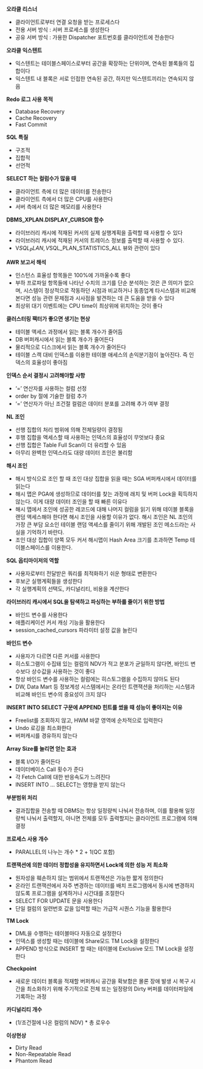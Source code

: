 **오라클 리스너**

- 클라이언트로부터 연결 요청을 받는 프로세스다
- 전용 서버 방식 : 서버 프로세스를 생성한다
- 공유 서버 방식 : 가용한 Dispatcher 포트번호를 클라이언트에 전송한다

**오라클 익스텐트**

- 익스텐트는 테이블스페이스로부터 공간을 확장하는 단위이며, 연속된 블록들의 집합이다
- 익스텐트 내 블록은 서로 인접한 연속된 공간, 하지만 익스텐트끼리는 연속되지 않음

**Redo 로그 사용 목적**

- Database Recovery
- Cache Recovery
- Fast Commit

**SQL 특질**

- 구조적
- 집합적
- 선언적

**SELECT 하는 컬럼수가 많을 때**

- 클라이언트 측에 더 많은 데이터를 전송한다
- 클라이언트 측에서 더 많은 CPU를 사용한다
- 서버 측에서 더 많은 메모리를 사용한다

**DBMS_XPLAN.DISPLAY_CURSOR 함수**

- 라이브러리 캐시에 적재된 커서의 실제 실행계획을 출력할 때 사용할 수 있다
- 라이브러리 캐시에 적재된 커서의 트레이스 정보를 출력할 때 사용할 수 있다.
- V$SQL_PLAN, V$SQL_PLAN_STATISTICS_ALL 뷰와 관련이 있다

**AWR 보고서 해석**

- 인스턴스 효율성 항목들은 100%에 가까울수록 좋다
- 부하 프로파일 항목들에 나타난 수치의 크기를 단순 분석하는 것은 큰 의미가 없으며, 시스템이 정상적으로 작동하던 시점과 비교하거나 동종업계 타시스템과 비교해 본다면 성능 관련 문제점과 시사점을 발견하는 데 큰 도움을 받을 수 있다
- 최상위 대기 이벤트에는 CPU time이 최상위에 위치하는 것이 좋다

**클러스터링 팩터가 좋으면 생기는 현상**

- 테이블 액세스 과정에서 읽는 블록 개수가 줄어듬
- DB 버퍼캐시에서 읽는 블록 개수가 줄어든다
- 물리적으로 디스크에서 읽는 블록 개수가 줄어든다
- 테이블 스캑 대비 인덱스를 이용한 테이블 애세스의 손익분기점이 높아진다. 즉 인덱스의 효율성이 좋아짐

**인덱스 순서 결정시 고려해야할 사항**

- ‘=’ 연산자를 사용하는 컬럼 선정
- order by 절에 기술한 컬럼 추가
- ‘=’ 연산자가 아닌 조건절 컬럼은 데이터 분포를 고려해 추가 여부 결정

**NL 조인**

- 선행 집합의 처리 범위에 의해 전체일량이 결정됨
- 후행 집합을 액세스할 때 사용하는 인덱스의 효율성이 무엇보다 중요
- 선행 집합은 Table Full Scan이 더 유리할 수 있음
- 아무리 완벽한 인덱스라도 대량 데이터 조인은 불리함

**해시 조인**

- 해시 방식으로 조인 할 때 조인 대상 집합을 읽을 때는 SGA 버퍼캐시에서 데이터를 읽는다
- 해시 맵은 PGA에 생성하므로 데이터를 찾는 과정에 래치 및 버퍼 Lock을 획득하지 않는다. 이게 대량 데이터 조인을 할 때 빠른 이유다
- 해시 맵에서 조인에 성공한 레코드에 대해 나머지 컬럼을 읽기 위해 테이블 블록을 랜덤 액세스해야 한다면 해시 조인을 사용할 이유가 없다. 해시 조인은 NL 조인의 가장 큰 부담 요소인 테이블 랜덤 액세스를 줄이기 위해 개발된 조인 메소드라는 사실을 기억하기 바란다.
- 조인 대상 집합이 양쪽 모두 커서 해시맵이 Hash Area 크기를 초과하면 Temp 테이블스페이스를 이용한다.

**SQL 옵티마이저의 역할**

- 사용자로부터 전달받은 쿼리를 최적화하기 쉬운 형태로 변환한다
- 후보군 실행계획들을 생성한다
- 각 실행계획의 선택도, 카디널리티, 비용을 계산한다

**라이브러리 캐시에서 SQL을 탐색하고 파싱하는 부하를 줄이기 위한 방법**

- 바인드 변수를 사용한다
- 애플리케이션 커서 캐싱 기능을 활용한다
- session_cached_cursors 파라미터 설정 값을 늘린다

**바인드 변수**

- 사용자가 다르면 다른 커서를 사용한다
- 히스토그램이 수집돼 있는 컬럼의 NDV가 적고 분포가 균일하지 않다면, 바인드 변수보다 상수값을 사용하는 것이 좋다
- 항상 바인드 변수를 사용하는 컬럼에는 히스토그램을 수집하지 않아도 된다
- DW, Data Mart 등 정보계성 시스템에서는 온라인 트랜잭션을 처리하는 시스템과 비교해 바인드 변수의 중요성이 크지 않다

**INSERT INTO SELECT 구문에 APPEND 힌트를 썼을 때 성능이 좋아지는 이유**

- Freelist를 조회하지 않고, HWM 바깥 영역에 순차적으로 입력한다
- Undo 로깅을 최소화한다
- 버퍼캐시를 경유하지 않는다

**Array Size를 늘리면 얻는 효과**

- 블록 I/O가 줄어든다
- 데이터베이스 Call 횟수가 준다
- 각 Fetch Call에 대한 반응속도가 느려진다
- INSERT INTO … SELECT는 영향을 받지 않는다

**부분범위 처리**

- 결과집합을 전송할 때 DBMS는 항상 일정량씩 나눠서 전송하며, 이를 활용해 일정량씩 나눠서 출력할지, 아니면 전체를 모두 출력할지는 클라이언트 프로그램에 의해 결정

**프로세스 사용 개수**

- PARALLEL의 나누는 개수 * 2 + 1(QC 포함)

**트랜잭션에 의한 데이터 정합성을 유지하면서 Lock에 의한 성능 저 최소화**

- 원자성을 훼손하지 않는 범위에서 트랜잭션은 가능한 짧게 정의한다
- 온라인 트랜잭션에서 자주 변경하는 데이터를 배치 프로그램에서 동시에 변경하지 않도록 프로그램을 설계하거나 시간대를 조절한다
- SELECT FOR UPDATE 문을 사용한다
- 단일 컬럼의 일련번호 값을 입력할 때는 가급적 시퀀스 기능을 활용한다

**TM Lock**

- DML을 수행하는 테이블마다 자동으로 설정한다
- 인덱스를 생성할 때는 테이블에 Share모드 TM Lock을 설정한다
- APPEND 방식으로 INSERT 할 때는 테이블에 Exclusive 모드 TM Lock을 설정한다

**Checkpoint**

- 새로운 데이터 블록을 적재할 버퍼캐시 공간을 확보함은 몰론 장애 발생 시 복구 시간을 최소화하기 위해 주기적으로 전체 또는 일정량의 Dirty 버퍼를 데이터파일에 기록하는 과정

**카디널리티 개수**

- (1/조건절에 나온 컬럼의 NDV) * 총 로우수

**이상현상**

- Dirty Read
- Non-Repeatable Read
- Phantom Read